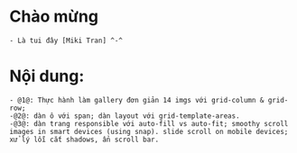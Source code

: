 # Chào mừng

    - Là tui đây [Miki Tran] ^-^

# Nội dung:

    - @1@: Thực hành làm gallery đơn giản 14 imgs với grid-column & grid-row;
    -@2@: dàn ô với span; dàn layout với grid-template-areas.
    -@3@: dàn trang responsible với auto-fill vs auto-fit; smoothy scroll images in smart devices (using snap). slide scroll on mobile devices; xử lý lỗi cắt shadows, ẩn scroll bar.
